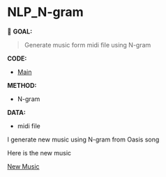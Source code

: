 # NLP_N-gram
:round_pushpin: **GOAL:**
> Generate music form midi file using N-gram

**CODE:** 
- [Main](./main.ipynb)

**METHOD:**
- N-gram

**DATA:**  
- midi file

I generate new music using N-gram from Oasis song

Here is the new music

[New Music](./output.mid)
